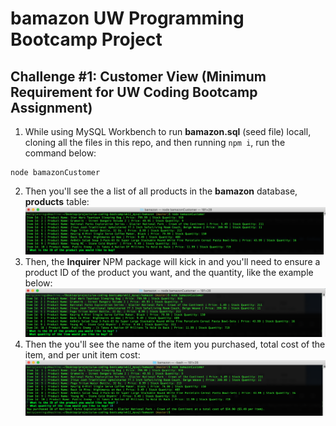 # bamazon UW Programming Bootcamp Project

## Challenge #1: Customer View (Minimum Requirement for UW Coding Bootcamp Assignment)
1. While using MySQL Workbench to run <b>bamazon.sql</b> (seed file) locall, cloning all the files in this repo, and then running `npm i`, run the command below:
````
node bamazonCustomer
````
2. Then you'll see the a list of all products in the <b>bamazon</b> database, <b>products</b> table:  
![List of all products in bamazon Table](/images/bamazon-select-all.png)  
3. Then, the <b>Inquirer</b> NPM package will kick in and you'll need to ensure a product ID of the product you want, and the quantity, like the example below:  
![bamazon selecty by product ID and quantity](/images/bamazon-select-product-by-id-and-quantity.png)  
4. Then the you'll see the name of the item you purchased, total cost of the item, and per unit item cost:  
![Details of item purchased on bamazon](/images/bamazon-show-item-purchased.png)